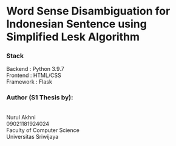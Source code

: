 # Word Sense Disambiguation for Indonesian Sentence using Simplified Lesk Algorithm

### Stack
Backend     : Python 3.9.7
<br>Frontend    : HTML/CSS
<br>Framework   : Flask

### Author (S1 Thesis by):

<br>Nurul Akhni
<br>09021181924024
<br>Faculty of Computer Science
<br>Universitas Sriwijaya